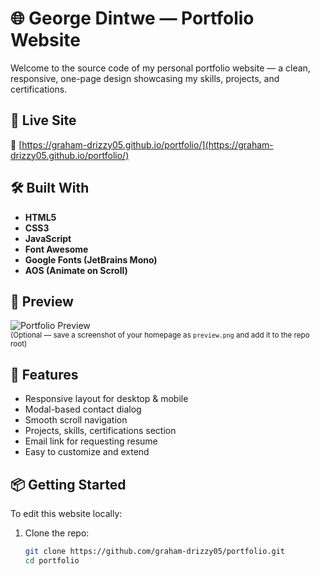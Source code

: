 
# 🌐 George Dintwe — Portfolio Website

Welcome to the source code of my personal portfolio website — a clean, responsive, one-page design showcasing my skills, projects, and certifications.

## 🚀 Live Site

🔗 [https://graham-drizzy05.github.io/portfolio/](https://graham-drizzy05.github.io/portfolio/)

## 🛠️ Built With

- **HTML5**
- **CSS3**
- **JavaScript**
- **Font Awesome**
- **Google Fonts (JetBrains Mono)**
- **AOS (Animate on Scroll)**

## 📸 Preview

![Portfolio Preview](preview.png)  
<sub>(Optional — save a screenshot of your homepage as `preview.png` and add it to the repo root)</sub>

## 📁 Features

- Responsive layout for desktop & mobile
- Modal-based contact dialog
- Smooth scroll navigation
- Projects, skills, certifications section
- Email link for requesting resume
- Easy to customize and extend

## 📦 Getting Started

To edit this website locally:

1. Clone the repo:
   ```bash
   git clone https://github.com/graham-drizzy05/portfolio.git
   cd portfolio
